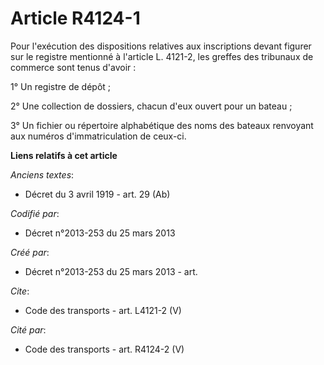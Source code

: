 # Article R4124-1

Pour l'exécution des dispositions relatives aux inscriptions devant figurer sur le registre mentionné à l'article L. 4121-2,
les greffes des tribunaux de commerce sont tenus d'avoir : 

1° Un registre de dépôt ; 

2° Une collection de dossiers, chacun d'eux ouvert pour un bateau ; 

3° Un fichier ou répertoire alphabétique des noms des bateaux renvoyant aux numéros d'immatriculation de ceux-ci.

**Liens relatifs à cet article**

_Anciens textes_:

  - Décret du 3 avril 1919 - art. 29 (Ab)

_Codifié par_:

  - Décret n°2013-253 du 25 mars 2013

_Créé par_:

  - Décret n°2013-253 du 25 mars 2013 - art.

_Cite_:

  - Code des transports - art. L4121-2 (V)

_Cité par_:

  - Code des transports - art. R4124-2 (V)
